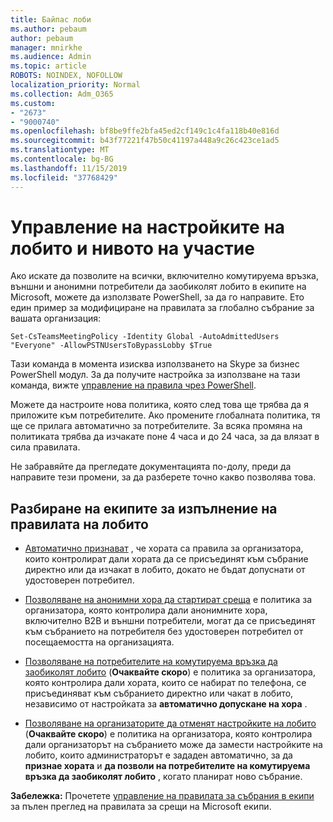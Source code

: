 ```yaml
---
title: Байпас лоби
ms.author: pebaum
author: pebaum
manager: mnirkhe
ms.audience: Admin
ms.topic: article
ROBOTS: NOINDEX, NOFOLLOW
localization_priority: Normal
ms.collection: Adm_O365
ms.custom:
- "2673"
- "9000740"
ms.openlocfilehash: bf8be9ffe2bfa45ed2cf149c1c4fa118b40e816d
ms.sourcegitcommit: b43f77221f47b50c41197a448a9c26c423ce1ad5
ms.translationtype: MT
ms.contentlocale: bg-BG
ms.lasthandoff: 11/15/2019
ms.locfileid: "37768429"
---
```

# <a name="control-lobby-settings-and-level-of-participation"></a>Управление на настройките на лобито и нивото на участие

Ако искате да позволите на всички, включително комутируема връзка, външни и анонимни потребители да заобиколят лобито в екипите на Microsoft, можете да използвате PowerShell, за да го направите. Ето един пример за модифициране на правилата за глобално събрание за вашата организация:

`Set-CsTeamsMeetingPolicy -Identity Global -AutoAdmittedUsers "Everyone" -AllowPSTNUsersToBypassLobby $True`

Тази команда в момента изисква използването на Skype за бизнес PowerShell модул. За да получите настройка за използване на тази команда, вижте [управление на правила чрез PowerShell](https://docs.microsoft.com/en-us/microsoftteams/teams-powershell-overview#managing-policies-via-powershell).

Можете да настроите нова политика, която след това ще трябва да я приложите към потребителите. Ако промените глобалната политика, тя ще се прилага автоматично за потребителите. За всяка промяна на политиката трябва да изчакате поне 4 часа и до 24 часа, за да влязат в сила правилата.

Не забравяйте да прегледате документацията по-долу, преди да направите тези промени, за да разберете точно какво позволява това.

## <a name="understanding-teams-meeting-lobby-policy-controls"></a>Разбиране на екипите за изпълнение на правилата на лобито

- [Автоматично признават](https://docs.microsoft.com/microsoftteams/meeting-policies-in-teams#automatically-admit-people) , че хората са правила за организатора, които контролират дали хората да се присъединят към събрание директно или да изчакат в лобито, докато не бъдат допуснати от удостоверен потребител.

- [Позволяване на анонимни хора да стартират среща](https://docs.microsoft.com/microsoftteams/meeting-policies-in-teams#allow-anonymous-people-to-start-a-meeting) е политика за организатора, която контролира дали анонимните хора, включително B2B и външни потребители, могат да се присъединят към събранието на потребителя без удостоверен потребител от посещаемостта на организацията.

- [Позволяване на потребителите на комутируема връзка да заобиколят лобито](https://docs.microsoft.com/en-us/microsoftteams/meeting-policies-in-teams#allow-dial-in-users-to-bypass-the-lobby-coming-soon) (**Очаквайте скоро**) е политика за организатора, която контролира дали хората, които се набират по телефона, се присъединяват към събранието директно или чакат в лобито, независимо от настройката за **автоматично допускане на хора** .

- [Позволяване на организаторите да отменят настройките на лобито](https://docs.microsoft.com/microsoftteams/meeting-policies-in-teams#allow-organizers-to-override-lobby-settings-coming-soon) (**Очаквайте скоро**) е политика на организатора, която контролира дали организаторът на събранието може да замести настройките на лобито, които администраторът е зададен автоматично, за да **признае хората** и **да позволи на потребителите на комутируема връзка да заобиколят лобито** , когато планират ново събрание.

**Забележка:** Прочетете [управление на правилата за събрания в екипи](https://docs.microsoft.com/en-us/microsoftteams/meeting-policies-in-teams) за пълен преглед на правилата за срещи на Microsoft екипи.

